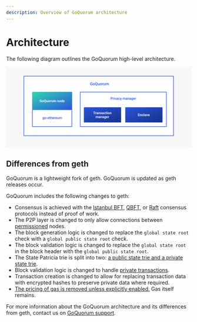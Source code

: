 ```yaml
---
description: Overview of GoQuorum architecture
---
```


# Architecture

The following diagram outlines the GoQuorum high-level architecture.

![GoQuorum Architecture diagram](../images/Quorum%20Design.png)

## Differences from geth

GoQuorum is a lightweight fork of geth.
GoQuorum is updated as geth releases occur.

GoQuorum includes the following changes to geth:

* Consensus is achieved with the [Istanbul BFT](../configure-and-manage/configure/consensus-protocols/ibft.md),
  [QBFT](../configure-and-manage/configure/consensus-protocols/qbft.md), or [Raft](../configure-and-manage/configure/consensus-protocols/raft.md)
  consensus protocols instead of proof of work.
* The P2P layer is changed to only allow connections between [permissioned](permissions-overview.md) nodes.
* The block generation logic is changed to replace the `global state root` check with a `global public state root` check.
* The block validation logic is changed to replace the `global state root` in the block header with the `global public state root`.
* The State Patricia trie is split into two: [a public state trie and a private state trie](privacy/index.md#public-and-private-state).
* Block validation logic is changed to handle [private transactions](privacy/private-and-public.md#private-transactions).
* Transaction creation is changed to allow for replacing transaction data with encrypted hashes to preserve private data
  where required.
* [The pricing of gas is removed unless explicitly enabled.](free-gas-network.md) Gas itself remains.

For more information about the GoQuorum architecture and its differences from geth, contact us on [GoQuorum support](../support.md).
